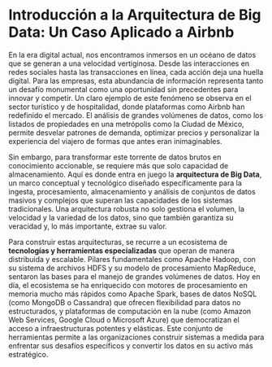 # Introducción a la Arquitectura de Big Data: Un Caso Aplicado a Airbnb

En la era digital actual, nos encontramos inmersos en un océano de datos que se generan a una velocidad vertiginosa. Desde las interacciones en redes sociales hasta las transacciones en línea, cada acción deja una huella digital. Para las empresas, esta abundancia de información representa tanto un desafío monumental como una oportunidad sin precedentes para innovar y competir. Un claro ejemplo de este fenómeno se observa en el sector turístico y de hospitalidad, donde plataformas como Airbnb han redefinido el mercado. El análisis de grandes volúmenes de datos, como los listados de propiedades en una metrópolis como la Ciudad de México, permite desvelar patrones de demanda, optimizar precios y personalizar la experiencia del viajero de formas que antes eran inimaginables.

Sin embargo, para transformar este torrente de datos brutos en conocimiento accionable, se requiere más que solo capacidad de almacenamiento. Aquí es donde entra en juego la **arquitectura de Big Data**, un marco conceptual y tecnológico diseñado específicamente para la ingesta, procesamiento, almacenamiento y análisis de conjuntos de datos masivos y complejos que superan las capacidades de los sistemas tradicionales. Una arquitectura robusta no solo gestiona el volumen, la velocidad y la variedad de los datos, sino que también garantiza su veracidad y, lo más importante, extrae su valor.

Para construir estas arquitecturas, se recurre a un ecosistema de **tecnologías y herramientas especializadas** que operan de manera distribuida y escalable. Pilares fundamentales como Apache Hadoop, con su sistema de archivos HDFS y su modelo de procesamiento MapReduce, sentaron las bases para el manejo de grandes volúmenes de datos. Hoy en día, el ecosistema se ha enriquecido con motores de procesamiento en memoria mucho más rápidos como Apache Spark, bases de datos NoSQL (como MongoDB o Cassandra) que ofrecen flexibilidad para datos no estructurados, y plataformas de computación en la nube (como Amazon Web Services, Google Cloud o Microsoft Azure) que democratizan el acceso a infraestructuras potentes y elásticas. Este conjunto de herramientas permite a las organizaciones construir sistemas a medida para enfrentar sus desafíos específicos y convertir los datos en su activo más estratégico.
